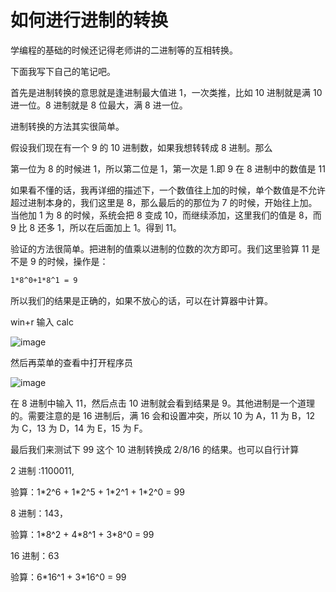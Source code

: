 # 如何进行进制的转换

学编程的基础的时候还记得老师讲的二进制等的互相转换。

下面我写下自己的笔记吧。

首先是进制转换的意思就是逢进制最大值进 1，一次类推，比如 10 进制就是满 10 进一位。8 进制就是 8 位最大，满 8 进一位。

进制转换的方法其实很简单。

假设我们现在有一个 9 的 10 进制数，如果我想转转成 8 进制。那么

第一位为 8 的时候进 1，所以第二位是 1，第一次是 1.即 9 在 8 进制中的数值是 11

如果看不懂的话，我再详细的描述下，一个数值往上加的时候，单个数值是不允许超过进制本身的，我们这里是 8，那么最后的的那位为 7 的时候，开始往上加。当他加 1 为 8 的时候，系统会把 8 变成 10，而继续添加，这里我们的值是 8，而 9 比 8 还多 1，所以在后面加上 1。得到 11。

验证的方法很简单。把进制的值乘以进制的位数的次方即可。我们这里验算 11 是不是 9 的时候，操作是：

```txt
1*8^0+1*8^1 = 9
```

所以我们的结果是正确的，如果不放心的话，可以在计算器中计算。

win+r 输入 calc

![image](https://user-images.githubusercontent.com/45085199/124554805-f1d27a00-de68-11eb-9cb0-478ef21119ae.png)

然后再菜单的查看中打开程序员

![image](https://user-images.githubusercontent.com/45085199/124554844-fc8d0f00-de68-11eb-8f6d-a1c8d6d444c2.png)

在 8 进制中输入 11，然后点击 10 进制就会看到结果是 9。其他进制是一个道理的。需要注意的是 16 进制后，满 16 会和设置冲突，所以 10 为 A，11 为 B，12 为 C，13 为 D，14 为 E，15 为 F。

最后我们来测试下 99 这个 10 进制转换成 2/8/16 的结果。也可以自行计算

2 进制 :1100011,

验算：1\*2^6 + 1\*2^5 + 1\*2^1 + 1\*2^0 = 99

8 进制：143，

验算：1\*8^2 + 4\*8^1 + 3\*8^0 = 99

16 进制：63

验算：6\*16^1 + 3\*16^0 = 99
